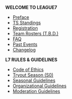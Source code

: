 <!-- docs/_sidebar.md -->
**WELCOME TO LEAGUE7**
* [Preface](/ "LEAGUE7 | Preface")
* [TS Standings](season-standings.md "L7 | Season Standings")
* [Registration](registration.md "L7 | Registration")
* [Team Rosters (T.B.D.)](team-rosters.md "L7 | Team Rosters")
* [FAQ](faq.md "L7 | FAQ")
* [Past Events](/community-events/winford-invitational "L7 | Past Events")
* [Changelog](changelog.md "L7 | Changelog")
 

**L7 RULES & GUIDELINES**
* [Code of Ethics](codeofethics.md "L7 | Code of Ethics")
* [Tryout Season (S0)](tryout-season.md "L7 | Tryout Season")
* [Seasonal Guidelines](seasonal-guidelines.md "L7 | Regular Seasonal Guidelines") 
* [Organizational Guidelines](organizational-guidelines.md "L7 | Organizational Guidelines")
* [Moderation Guidelines](moderation-guidelines.md "L7 | Moderation Guidelines") 
